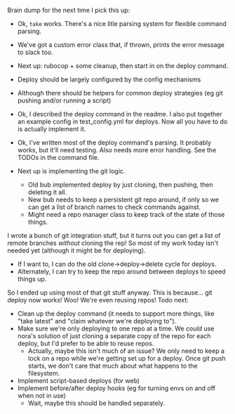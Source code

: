 Brain dump for the next time I pick this up:
- Ok, `take` works.  There's a nice litle parsing system for flexible command parsing.
- We've got a custom error class that, if thrown, prints the error message to slack too.
- Next up: rubocop + some cleanup, then start in on the deploy command.
 - Deploy should be largely configured by the config mechanisms
  - Although there should be helpers for common deploy strategies (eg git pushing and/or running a script)
- Ok, I described the deploy command in the readme.  I also put together an example config in test_config.yml for deploys.  Now all you have to do is actually implement it.


- Ok, I've written most of the deploy command's parsing.  It probably works, but it'll need testing.  Also needs more error handling.  See the TODOs in the command file.
- Next up is implementing the git logic.
  - Old bub implemented deploy by just cloning, then pushing, then deleting it all.
  - New bub needs to keep a persistent git repo around, if only so we can get a list of branch names to check commands against.
  - Might need a repo manager class to keep track of the state of those things.

I wrote a bunch of git integration stuff, but it turns out you can get a list of remote branches _without_ cloning the rep!  So most of my work today isn't needed yet (although it might be for deploying).
  - If I want to, I can do the old clone->deploy->delete cycle for deploys.
  - Alternately, I can try to keep the repo around between deploys to speed things up.

So I ended up using most of that git stuff anyway.  This is because... git deploy now works!  Woo!  We're even reusing repos!  Todo next:
- Clean up the deploy command (it needs to support more things, like "take latest" and "claim whatever we're deploying to").
- Make sure we're only deploying to one repo at a time.  We _could_ use nora's solution of just cloning a separate copy of the repo for each deploy, but I'd prefer to be able to reuse repos.
  - Actually, maybe this isn't much of an issue?  We only need to keep a lock on a repo while we're getting set up for a deploy.  Once git push starts, we don't care that much about what happens to the filesystem.
- Implement script-based deploys (for web)
- Implement before/after deploy hooks (eg for turning envs on and off when not in use)
  - Wait, maybe this should be handled separately.
